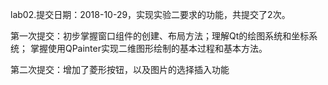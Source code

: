 lab02.提交日期：2018-10-29，实现实验二要求的功能，共提交了2次。

第一次提交：初步掌握窗口组件的创建、布局方法；理解Qt的绘图系统和坐标系统； 掌握使用QPainter实现二维图形绘制的基本过程和基本方法。

第二次提交：增加了菱形按钮，以及图片的选择插入功能
